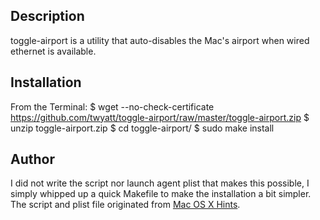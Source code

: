 Description
-----------

toggle-airport is a utility that auto-disables the Mac's airport when wired ethernet is available.


Installation
------------

From the Terminal:
	$ wget --no-check-certificate https://github.com/twyatt/toggle-airport/raw/master/toggle-airport.zip
	$ unzip toggle-airport.zip
	$ cd toggle-airport/
	$ sudo make install


Author
------

I did not write the script nor launch agent plist that makes this possible, I simply whipped up a quick Makefile to make the installation a bit simpler.
The script and plist file originated from [Mac OS X Hints][origin].


[origin]: http://hints.macworld.com/article.php?story=20100927161027611
[toggle-airport.zip]: https://github.com/twyatt/toggle-airport/raw/master/toggle-airport.zip
